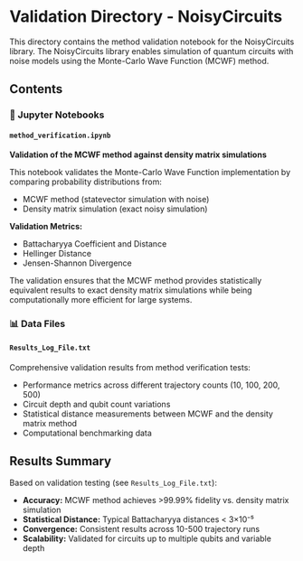 # Validation Directory - NoisyCircuits

This directory contains the method validation notebook for the NoisyCircuits library. The NoisyCircuits library enables simulation of quantum circuits with noise models using the Monte-Carlo Wave Function (MCWF) method.

## Contents

### 📓 Jupyter Notebooks

#### `method_verification.ipynb`
**Validation of the MCWF method against density matrix simulations**

This notebook validates the Monte-Carlo Wave Function implementation by comparing probability distributions from:
- MCWF method (statevector simulation with noise)
- Density matrix simulation (exact noisy simulation)

**Validation Metrics:**
- Battacharyya Coefficient and Distance
- Hellinger Distance  
- Jensen-Shannon Divergence

The validation ensures that the MCWF method provides statistically equivalent results to exact density matrix simulations while being computationally more efficient for large systems.

### 📊 Data Files

#### `Results_Log_File.txt`
Comprehensive validation results from method verification tests:
- Performance metrics across different trajectory counts (10, 100, 200, 500)
- Circuit depth and qubit count variations
- Statistical distance measurements between MCWF and the density matrix method
- Computational benchmarking data


## Results Summary

Based on validation testing (see `Results_Log_File.txt`):
- **Accuracy:** MCWF method achieves >99.99% fidelity vs. density matrix simulation
- **Statistical Distance:** Typical Battacharyya distances < 3×10⁻⁵
- **Convergence:** Consistent results across 10-500 trajectory runs
- **Scalability:** Validated for circuits up to multiple qubits and variable depth